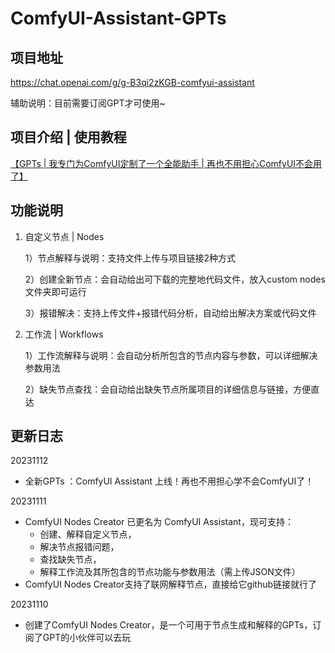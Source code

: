 # ComfyUI-Assistant-GPTs



## 项目地址

https://chat.openai.com/g/g-B3qi2zKGB-comfyui-assistant

辅助说明：目前需要订阅GPT才可使用~

## 项目介绍 | 使用教程

[【GPTs | 我专门为ComfyUI定制了一个全能助手 | 再也不用担心ComfyUI不会用了】](https://www.bilibili.com/video/BV1LC4y1E78n/?share_source=copy_web&vd_source=aa2245cc0c4c36a0387a65937847fd3c)

## 功能说明

1. 自定义节点 | Nodes

   1）节点解释与说明：支持文件上传与项目链接2种方式

   2）创建全新节点：会自动给出可下载的完整地代码文件，放入custom nodes文件夹即可运行

   3）报错解决：支持上传文件+报错代码分析，自动给出解决方案或代码文件

2. 工作流 | Workflows

   1）工作流解释与说明：会自动分析所包含的节点内容与参数，可以详细解决参数用法

   2）缺失节点查找：会自动给出缺失节点所属项目的详细信息与链接，方便直达



## 更新日志

20231112
- 全新GPTs ：ComfyUI Assistant 上线！再也不用担心学不会ComfyUI了！

20231111
- ComfyUI Nodes Creator 已更名为 ComfyUI Assistant，现可支持：
  - 创建、解释自定义节点，
  - 解决节点报错问题，
  - 查找缺失节点，
  - 解释工作流及其所包含的节点功能与参数用法（需上传JSON文件）
- ComfyUI Nodes Creator支持了联网解释节点，直接给它github链接就行了

20231110
- 创建了ComfyUI Nodes Creator，是一个可用于节点生成和解释的GPTs，订阅了GPT的小伙伴可以去玩
